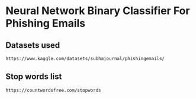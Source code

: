 # Neural Network Binary Classifier For Phishing Emails
 
## Datasets used

`https://www.kaggle.com/datasets/subhajournal/phishingemails/`

## Stop words list

`https://countwordsfree.com/stopwords`